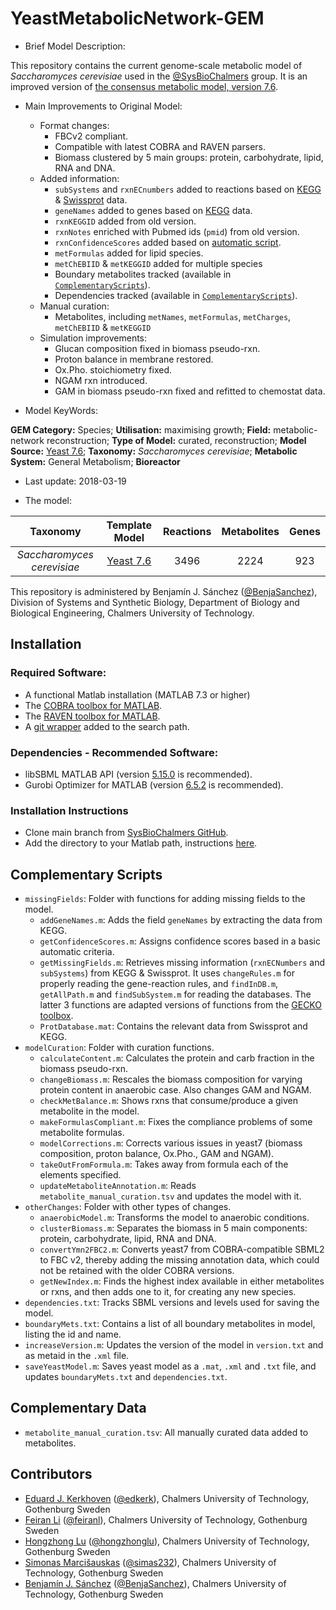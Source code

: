 # YeastMetabolicNetwork-GEM

* Brief Model Description:

This repository contains the current genome-scale metabolic model of _Saccharomyces cerevisiae_ used in the [@SysBioChalmers](https://github.com/SysBioChalmers) group. It is an improved version of [the consensus metabolic model, version 7.6](https://sourceforge.net/projects/yeast/).

* Main Improvements to Original Model:

  * Format changes:
    * FBCv2 compliant.
    * Compatible with latest COBRA and RAVEN parsers.
    * Biomass clustered by 5 main groups: protein, carbohydrate, lipid, RNA and DNA.
  * Added information:
    * `subSystems` and `rxnECnumbers` added to reactions based on [KEGG](http://www.genome.jp/kegg/) & [Swissprot](http://www.uniprot.org/uniprot/?query=*&fil=organism%3A%22Saccharomyces+cerevisiae+%28strain+ATCC+204508+%2F+S288c%29+%28Baker%27s+yeast%29+%5B559292%5D%22+AND+reviewed%3Ayes) data.
    * `geneNames` added to genes based on [KEGG](http://www.genome.jp/kegg/) data.
    * `rxnKEGGID` added from old version.
    * `rxnNotes` enriched with Pubmed ids (`pmid`) from old version.
    * `rxnConfidenceScores` added based on [automatic script](https://github.com/SysBioChalmers/YeastMetabolicNetwork-GEM/blob/master/ComplementaryScripts/missingFields/getConfidenceScores.m).
    * `metFormulas` added for lipid species.
    * `metChEBIID` & `metKEGGID` added for multiple species
    * Boundary metabolites tracked (available in [`ComplementaryScripts`](https://github.com/SysBioChalmers/YeastMetabolicNetwork-GEM/blob/master/ComplementaryScripts/boundaryMets.txt)).
    * Dependencies tracked (available in [`ComplementaryScripts`](https://github.com/SysBioChalmers/YeastMetabolicNetwork-GEM/blob/master/ComplementaryScripts/dependencies.txt)).
  * Manual curation:
    * Metabolites, including `metNames`, `metFormulas`, `metCharges`, `metChEBIID` & `metKEGGID`
  * Simulation improvements:
    * Glucan composition fixed in biomass pseudo-rxn.
    * Proton balance in membrane restored.
    * Ox.Pho. stoichiometry fixed.
    * NGAM rxn introduced.
    * GAM in biomass pseudo-rxn fixed and refitted to chemostat data.

* Model KeyWords:

**GEM Category:** Species; **Utilisation:** maximising growth; **Field:** metabolic-network reconstruction; **Type of Model:** curated, reconstruction; **Model Source:** [Yeast 7.6](https://sourceforge.net/projects/yeast/); **Taxonomy:** _Saccharomyces cerevisiae_; **Metabolic System:** General Metabolism; **Bioreactor**

* Last update: 2018-03-19

* The model:

|Taxonomy | Template Model | Reactions | Metabolites| Genes |
|:-------:|:--------------:|:---------:|:----------:|:-----:|
|_Saccharomyces cerevisiae_|[Yeast 7.6](https://sourceforge.net/projects/yeast/)|3496|2224|923|


This repository is administered by Benjamín J. Sánchez ([@BenjaSanchez](https://github.com/benjasanchez)), Division of Systems and Synthetic Biology, Department of Biology and Biological Engineering, Chalmers University of Technology.


## Installation

### Required Software:

* A functional Matlab installation (MATLAB 7.3 or higher)
* The [COBRA toolbox for MATLAB](https://github.com/opencobra/cobratoolbox).
* The [RAVEN toolbox for MATLAB](https://github.com/SysBioChalmers/RAVEN).
* A [git wrapper](https://github.com/manur/MATLAB-git) added to the search path.

### Dependencies - Recommended Software:
* libSBML MATLAB API (version [5.15.0](https://sourceforge.net/projects/sbml/files/libsbml/5.15.0/stable/MATLAB%20interface/) is recommended).
* Gurobi Optimizer for MATLAB (version [6.5.2](http://www.gurobi.com/registration/download-reg) is recommended).

### Installation Instructions
* Clone main branch from [SysBioChalmers GitHub](https://github.com/SysBioChalmers/YeastMetabolicNetwork-GEM).
* Add the directory to your Matlab path, instructions [here](https://se.mathworks.com/help/matlab/ref/addpath.html?requestedDomain=www.mathworks.com).


## Complementary Scripts

* `missingFields`: Folder with functions for adding missing fields to the model.
   * `addGeneNames.m`: Adds the field `geneNames` by extracting the data from KEGG.
   * `getConfidenceScores.m`: Assigns confidence scores based in a basic automatic criteria.
   * `getMissingFields.m`: Retrieves missing information (`rxnECNumbers` and `subSystems`) from KEGG & Swissprot. It uses `changeRules.m` for properly reading the gene-reaction rules, and `findInDB.m`, `getAllPath.m` and `findSubSystem.m` for reading the databases. The latter 3 functions are adapted versions of functions from the [GECKO toolbox](https://github.com/SysBioChalmers/GECKO).
   * `ProtDatabase.mat`: Contains the relevant data from Swissprot and KEGG.
* `modelCuration`: Folder with curation functions.
   * `calculateContent.m`: Calculates the protein and carb fraction in the biomass pseudo-rxn.
   * `changeBiomass.m`: Rescales the biomass composition for varying protein content in anaerobic case. Also changes GAM and NGAM.
   * `checkMetBalance.m`: Shows rxns that consume/produce a given metabolite in the model.
   * `makeFormulasCompliant.m`: Fixes the compliance problems of some metabolite formulas.
   * `modelCorrections.m`: Corrects various issues in yeast7 (biomass composition, proton balance, Ox.Pho., GAM and NGAM).
   * `takeOutFromFormula.m`: Takes away from formula each of the elements specified.
   * `updateMetaboliteAnnotation.m`: Reads `metabolite_manual_curation.tsv` and updates the model with it.
* `otherChanges`: Folder with other types of changes.
   * `anaerobicModel.m`: Transforms the model to anaerobic conditions.
   * `clusterBiomass.m`: Separates the biomass in 5 main components: protein, carbohydrate, lipid, RNA and DNA.
   * `convertYmn2FBC2.m`: Converts yeast7 from COBRA-compatible SBML2 to FBC v2, thereby adding the missing annotation data, which could not be retained with the older COBRA versions.
   * `getNewIndex.m`: Finds the highest index available in either metabolites or rxns, and then adds one to it, for creating any new species.
* `dependencies.txt`: Tracks SBML versions and levels used for saving the model.
* `boundaryMets.txt`: Contains a list of all boundary metabolites in model, listing the id and name.
* `increaseVersion.m`: Updates the version of the model in `version.txt` and as metaid in the `.xml` file.
* `saveYeastModel.m`: Saves yeast model as a `.mat`, `.xml` and `.txt` file, and updates `boundaryMets.txt` and `dependencies.txt`.

## Complementary Data

* `metabolite_manual_curation.tsv`: All manually curated data added to metabolites.

## Contributors

* [Eduard J. Kerkhoven](https://www.chalmers.se/en/staff/Pages/Eduard-Kerkhoven.aspx) ([@edkerk](https://github.com/edkerk)), Chalmers University of Technology, Gothenburg Sweden
* [Feiran Li](https://www.chalmers.se/en/staff/Pages/feiranl.aspx) ([@feiranl](https://github.com/feiranl)), Chalmers University of Technology, Gothenburg Sweden
* [Hongzhong Lu](https://www.chalmers.se/en/Staff/Pages/luho.aspx) ([@hongzhonglu](https://github.com/hongzhonglu)), Chalmers University of Technology, Gothenburg Sweden
* [Simonas Marcišauskas](https://www.chalmers.se/en/Staff/Pages/simmarc.aspx) ([@simas232](https://github.com/simas232)), Chalmers University of Technology, Gothenburg Sweden
* [Benjamín J. Sánchez](https://www.chalmers.se/en/staff/Pages/bensan.aspx) ([@BenjaSanchez](https://github.com/benjasanchez)), Chalmers University of Technology, Gothenburg Sweden
